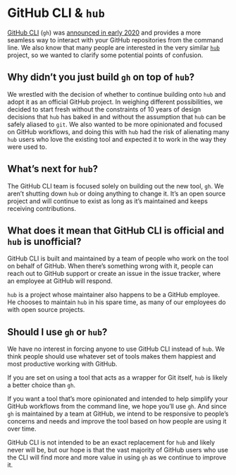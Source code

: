 # GitHub CLI & `hub`

[GitHub CLI](https://cli.github.com/) (`gh`) was [announced in early 2020](https://github.blog/2020-02-12-supercharge-your-command-line-experience-github-cli-is-now-in-beta/) and provides a more seamless way to interact with your GitHub repositories from the command line. We also know that many people are interested in the very similar [`hub`](https://hub.github.com/) project, so we wanted to clarify some potential points of confusion.

## Why didn’t you just build `gh` on top of `hub`?

We wrestled with the decision of whether to continue building onto `hub` and adopt it as an official GitHub project. In weighing different possibilities, we decided to start fresh without the constraints of 10 years of design decisions that `hub` has baked in and without the assumption that `hub` can be safely aliased to `git`. We also wanted to be more opinionated and focused on GitHub workflows, and doing this with `hub` had the risk of alienating many `hub` users who love the existing tool and expected it to work in the way they were used to.

## What’s next for `hub`?

The GitHub CLI team is focused solely on building out the new tool, `gh`. We aren’t shutting down `hub` or doing anything to change it. It’s an open source project and will continue to exist as long as it’s maintained and keeps receiving contributions.

## What does it mean that GitHub CLI is official and `hub` is unofficial?

GitHub CLI is built and maintained by a team of people who work on the tool on behalf of GitHub. When there’s something wrong with it, people can reach out to GitHub support or create an issue in the issue tracker, where an employee at GitHub will respond. 

`hub` is a project whose maintainer also happens to be a GitHub employee. He chooses to maintain `hub` in his spare time, as many of our employees do with open source projects.

## Should I use `gh` or `hub`?

We have no interest in forcing anyone to use GitHub CLI instead of `hub`. We think people should use whatever set of tools makes them happiest and most productive working with GitHub. 

If you are set on using a tool that acts as a wrapper for Git itself, `hub` is likely a better choice than `gh`.

If you want a tool that’s more opinionated and intended to help simplify your GitHub workflows from the command line, we hope you’ll use `gh`. And since `gh` is maintained by a team at GitHub, we intend to be responsive to people’s concerns and needs and improve the tool based on how people are using it over time.

GitHub CLI is not intended to be an exact replacement for `hub` and likely never will be, but our hope is that the vast majority of GitHub users who use the CLI will find more and more value in using `gh` as we continue to improve it.
